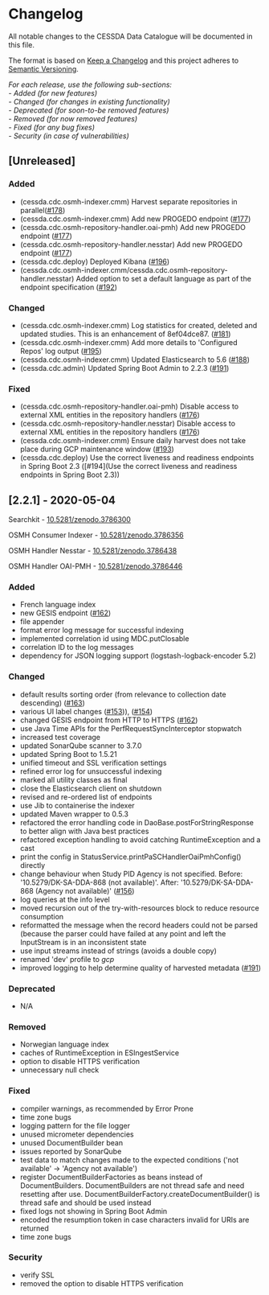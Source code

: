 # Changelog
All notable changes to the CESSDA Data Catalogue will be documented in this file.

The format is based on [Keep a Changelog](http://keepachangelog.com/en/1.0.0/)
and this project adheres to [Semantic Versioning](http://semver.org/spec/v2.0.0.html).

*For each release, use the following sub-sections:*  
*- Added (for new features)*  
*- Changed (for changes in existing functionality)*  
*- Deprecated (for soon-to-be removed features)*  
*- Removed (for now removed features)*  
*- Fixed (for any bug fixes)*  
*- Security (in case of vulnerabilities)*

## [Unreleased]

### Added
- (cessda.cdc.osmh-indexer.cmm) Harvest separate repositories in parallel([#178](https://bitbucket.org/cessda/cessda.cdc.version2/issues/178))
- (cessda.cdc.osmh-indexer.cmm) Add new PROGEDO endpoint ([#177](https://bitbucket.org/cessda/cessda.cdc.version2/issues/177))
- (cessda.cdc.osmh-repository-handler.oai-pmh) Add new PROGEDO endpoint ([#177](https://bitbucket.org/cessda/cessda.cdc.version2/issues/177))
- (cessda.cdc.osmh-repository-handler.nesstar) Add new PROGEDO endpoint ([#177](https://bitbucket.org/cessda/cessda.cdc.version2/issues/177))
- (cessda.cdc.deploy) Deployed Kibana ([#196](https://bitbucket.org/cessda/cessda.cdc.version2/issues/196/deploy-kibana))
- (cessda.cdc.osmh-indexer.cmm/cessda.cdc.osmh-repository-handler.nesstar) Added option to set a default language as part of the endpoint specification ([#192](https://bitbucket.org/cessda/cessda.cdc.version2/issues/192/add-option-to-set-default-language-as-part))

### Changed
- (cessda.cdc.osmh-indexer.cmm) Log statistics for created, deleted and updated studies. This is an enhancement of 8ef04dce87. ([#181](https://bitbucket.org/cessda/cessda.cdc.version2/issues/181))
- (cessda.cdc.osmh-indexer.cmm) Add more details to 'Configured Repos' log output ([#195](https://bitbucket.org/cessda/cessda.cdc.version2/issues/195/add-more-details-to-configured-repos-log))
- (cessda.cdc.osmh-indexer.cmm) Updated Elasticsearch to 5.6 ([#188](https://bitbucket.org/cessda/cessda.cdc.version2/issues/188/update-elasticsearch-to-56))
- (cessda.cdc.admin) Updated Spring Boot Admin to 2.2.3 ([#191](https://bitbucket.org/cessda/cessda.cdc.version2/issues/191/update-spring-boot-admin-to-223))

### Fixed
- (cessda.cdc.osmh-repository-handler.oai-pmh) Disable access to external XML entities in the repository handlers ([#176](https://bitbucket.org/cessda/cessda.cdc.version2/issues/176))
- (cessda.cdc.osmh-repository-handler.nesstar) Disable access to external XML entities in the repository handlers ([#176](https://bitbucket.org/cessda/cessda.cdc.version2/issues/176))
- (cessda.cdc.osmh-indexer.cmm) Ensure daily harvest does not take place during GCP maintenance window ([#193](https://bitbucket.org/cessda/cessda.cdc.version2/issues/193/ensure-daily-harvest-does-not-take-place))
- (cessda.cdc.deploy) Use the correct liveness and readiness endpoints in Spring Boot 2.3 ([#194](Use the correct liveness and readiness endpoints in Spring Boot 2.3))


## [2.2.1] - 2020-05-04    

Searchkit - [10.5281/zenodo.3786300](https://zenodo.org/record/3786300)

OSMH Consumer Indexer - [10.5281/zenodo.3786356](https://zenodo.org/record/3786356)

OSMH Handler Nesstar - [10.5281/zenodo.3786438](https://zenodo.org/record/3786438)

OSMH Handler OAI-PMH - [10.5281/zenodo.3786446](https://zenodo.org/record/3786446)


### Added
- French language index
- new GESIS endpoint ([#162](https://bitbucket.org/cessda/cessda.cdc.version2/issues/162))
- file appender
- format error log message for successful indexing
- implemented correlation id using MDC.putClosable
- correlation ID to the log messages
- dependency for JSON logging support (logstash-logback-encoder 5.2)

### Changed
- default results sorting order (from relevance to collection date descending) ([#163](https://bitbucket.org/cessda/cessda.cdc.version2/issues/163))
- various UI label changes ([#153](https://bitbucket.org/cessda/cessda.cdc.version2/issues/153))), ([#154](https://bitbucket.org/cessda/cessda.cdc.version2/issues/154))
- changed GESIS endpoint from HTTP to HTTPS ([#162](https://bitbucket.org/cessda/cessda.cdc.version2/issues/162))
- use Java Time APIs for the PerfRequestSyncInterceptor stopwatch
- increased test coverage
- updated SonarQube scanner to 3.7.0
- updated Spring Boot to 1.5.21
- unified timeout and SSL verification settings
- refined error log for unsuccessful indexing
- marked all utility classes as final
- close the Elasticsearch client on shutdown
- revised and re-ordered list of endpoints
- use Jib to containerise the indexer
- updated Maven wrapper to 0.5.3
- refactored the error handling code in DaoBase.postForStringResponse to better align with Java best practices
- refactored exception handling to avoid catching RuntimeException and a cast
- print the config in StatusService.printPaSCHandlerOaiPmhConfig() directly
- change behaviour when Study PID Agency is not specified. Before: '10.5279/DK-SA-DDA-868 (not available)'. After: '10.5279/DK-SA-DDA-868 (Agency not available)' ([#156](https://bitbucket.org/cessda/cessda.cdc.version2/issues/156))
- log queries at the info level
- moved recursion out of the try-with-resources block to reduce resource consumption
- reformatted the message when the record headers could not be parsed (because the parser could have failed at any point and left the InputStream is in an inconsistent state
- use input streams instead of strings (avoids a double copy)
- renamed 'dev' profile to *gcp*
- improved logging to help determine quality of harvested metadata ([#191](https://bitbucket.org/cessda/cessda.cdc.version2/issues/91))

### Deprecated
- N/A

### Removed
- Norwegian language index
- caches of RuntimeException in ESIngestService
- option to disable HTTPS verification
- unnecessary null check

### Fixed
- compiler warnings, as recommended by Error Prone
- time zone bugs
- logging pattern for the file logger
- unused micrometer dependencies
- unused DocumentBuilder bean
- issues reported by SonarQube
- test data to match changes made to the expected conditions ('not available' -> 'Agency not available')
- register DocumentBuilderFactories as beans instead of DocumentBuilders. DocumentBuilders are not thread safe and need resetting after use. DocumentBuilderFactory.createDocumentBuilder() is thread safe and should be used instead
- fixed logs not showing in Spring Boot Admin
- encoded the resumption token in case characters invalid for URIs are returned
- time zone bugs

### Security
- verify SSL
- removed the option to disable HTTPS verification
